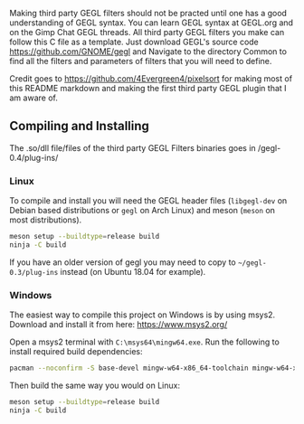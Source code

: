  Making third party GEGL filters should not be practed until one has a good understanding of GEGL syntax. You can learn GEGL syntax at GEGL.org and on the Gimp Chat GEGL threads. All third party GEGL filters you make can follow this C file as a template. Just download GEGL's source code https://github.com/GNOME/gegl and Navigate to the directory Common to find all the filters and parameters of filters that you will need to define.  

Credit goes to https://github.com/4Evergreen4/pixelsort for making most of this README markdown and
making the first third party GEGL plugin that I am aware of.

## Compiling and Installing
The .so/dll file/files of the third party GEGL Filters binaries goes in /gegl-0.4/plug-ins/

### Linux

To compile and install you will need the GEGL header files (`libgegl-dev` on
Debian based distributions or `gegl` on Arch Linux) and meson (`meson` on
most distributions).

```bash
meson setup --buildtype=release build
ninja -C build

```

If you have an older version of gegl you may need to copy to `~/gegl-0.3/plug-ins`
instead (on Ubuntu 18.04 for example).



### Windows

The easiest way to compile this project on Windows is by using msys2.  Download
and install it from here: https://www.msys2.org/

Open a msys2 terminal with `C:\msys64\mingw64.exe`.  Run the following to
install required build dependencies:

```bash
pacman --noconfirm -S base-devel mingw-w64-x86_64-toolchain mingw-w64-x86_64-meson mingw-w64-x86_64-gegl
```

Then build the same way you would on Linux:

```bash
meson setup --buildtype=release build
ninja -C build
```



